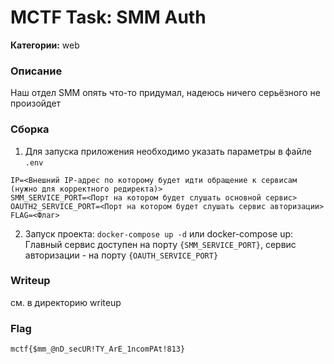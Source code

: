 # MCTF Task: SMM Auth

**Категории:** web

### Описание

Наш отдел SMM опять что-то придумал, надеюсь ничего серьёзного не произойдет

### Сборка
1. Для запуска приложения необходимо указать параметры в файле `.env`

```
IP=<Внешний IP-адрес по которому будет идти обращение к сервисам (нужно для корректного редиректа)>
SMM_SERVICE_PORT=<Порт на котором будет слушать основной сервис>
OAUTH2_SERVICE_PORT=<Порт на котором будет слушать сервис авторизации>
FLAG=<Флаг>

```

2. Запуск проекта: `docker-compose up -d` или docker-compose up: Главный сервис доступен на порту `{SMM_SERVICE_PORT}`, сервис авторизации - на порту `{OAUTH_SERVICE_PORT}`

### Writeup
см. в директорию writeup

### Flag
```
mctf{$mm_@nD_secUR!TY_ArE_1ncomPAt!813}
```